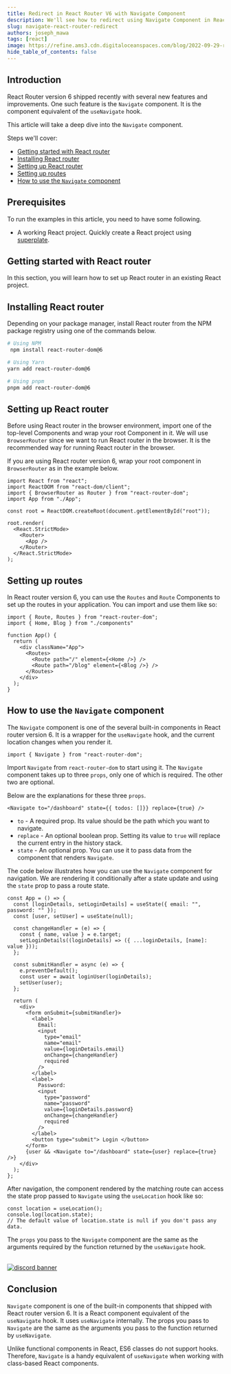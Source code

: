 ```yaml
---
title: Redirect in React Router V6 with Navigate Component
description: We'll see how to redirect using Navigate Component in React Router V6
slug: navigate-react-router-redirect
authors: joseph_mawa
tags: [react]
image: https://refine.ams3.cdn.digitaloceanspaces.com/blog/2022-09-29-router-navigate-component/social.png
hide_table_of_contents: false
---
```



## Introduction

React Router version 6 shipped recently with several new features and improvements. One such feature is the `Navigate` component. It is the component equivalent of the `useNavigate` hook.

This article will take a deep dive into the `Navigate` component.

Steps we'll cover:
- [Getting started with React router](#getting-started-with-react-router)
- [Installing React router](#installing-react-router)
- [Setting up React router](#setting-up-react-router)
- [Setting up routes](#setting-up-routes)
- [How to use the  `Navigate` component](#how-to-use-the--navigate-component)

## Prerequisites

To run the examples in this article, you need to have some following.

- A working React project. Quickly create a React project using [superplate](https://github.com/pankod/superplate).

## Getting started with React router

In this section, you will learn how to set up React router in an existing React project.
## Installing React router

Depending on your package manager, install React router from the NPM package registry using one of the commands below.

```sh
# Using NPM
 npm install react-router-dom@6

# Using Yarn
yarn add react-router-dom@6

# Using pnpm
pnpm add react-router-dom@6
```

## Setting up React router

Before using React router in the browser environment, import one of the top-level Components and wrap your root Component in it. We will use `BrowserRouter` since we want to run React router in the browser. It is the recommended way for running React router in the browser.

If you are using React router version 6, wrap your root component in `BrowserRouter` as in the example below.

```tsx
import React from "react";
import ReactDOM from "react-dom/client";
import { BrowserRouter as Router } from "react-router-dom";
import App from "./App";

const root = ReactDOM.createRoot(document.getElementById("root"));

root.render(
  <React.StrictMode>
    <Router>
      <App />
    </Router>
  </React.StrictMode>
);
```

##  Setting up routes

In React router version 6, you can use the `Routes` and `Route` Components to set up the routes in your application. You can import and use them like so:

```tsx
import { Route, Routes } from "react-router-dom";
import { Home, Blog } from "./components"

function App() {
  return (
    <div className="App">
      <Routes>
        <Route path="/" element={<Home />} />
        <Route path="/blog" element={<Blog />} />
      </Routes>
    </div>
  );
}
```



## How to use the  `Navigate` component

The `Navigate` component is one of the several built-in components in React router version 6. It is a wrapper for the `useNavigate` hook, and the current location changes when you render it.

```tsx
import { Navigate } from "react-router-dom";
```

Import `Navigate` from `react-router-dom` to start using it. The `Navigate` component takes up to three `props`, only one of which is required. The other two are optional. 

Below are the explanations for these three `props`.

```tsx
<Navigate to="/dashboard" state={{ todos: []}} replace={true} />
```

- `to` - A required prop. Its value should be the path which you want to navigate.
- `replace` - An optional boolean prop. Setting its value to `true` will replace the current entry in the history stack.
- `state` - An optional prop. You can use it to pass data from the component that renders `Navigate`.

The code below illustrates how you can use the `Navigate` component for navigation. We are rendering it conditionally after a state update and using the `state` prop to pass a route state.

```tsx
const App = () => {
  const [loginDetails, setLoginDetails] = useState({ email: "", password: "" });
  const [user, setUser] = useState(null);

  const changeHandler = (e) => {
    const { name, value } = e.target;
    setLoginDetails((loginDetails) => ({ ...loginDetails, [name]: value }));
  };

  const submitHandler = async (e) => {
    e.preventDefault();
    const user = await loginUser(loginDetails);
    setUser(user);
  };

  return (
    <div>
      <form onSubmit={submitHandler}>
        <label>
          Email:
          <input
            type="email"
            name="email"
            value={loginDetails.email}
            onChange={changeHandler}
            required
          />
        </label>
        <label>
          Password:
          <input
            type="password"
            name="password"
            value={loginDetails.password}
            onChange={changeHandler}
            required
          />
        </label>
        <button type="submit"> Login </button>
      </form>
      {user && <Navigate to="/dashboard" state={user} replace={true} />}
    </div>
  );
};
```

After navigation, the component rendered by the matching route can access the state prop passed to `Navigate` using the `useLocation` hook like so:

```tsx
const location = useLocation();
console.log(location.state);
// The default value of location.state is null if you don't pass any data.
```

The `props` you pass to the `Navigate` component are the same as the arguments required by the function returned by the `useNavigate` hook.

<br/>
<div>
<a href="https://discord.gg/refine">
  <img  src="https://refine.ams3.cdn.digitaloceanspaces.com/website/static/img/discord_big_blue.png" alt="discord banner" />
</a>
</div>

## Conclusion

`Navigate` component is one of the built-in components that shipped with React router version 6. It is a React component equivalent of the `useNavigate` hook. It uses `useNavigate` internally. The props you pass to `Navigate` are the same as the arguments you pass to the function returned by `useNavigate`.

Unlike functional components in React, ES6 classes do not support hooks. Therefore,  `Navigate` is a handy equivalent of  `useNavigate` when working with class-based React components.  
